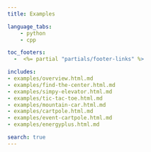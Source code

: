 ```yaml
---
title: Examples

language_tabs:
    - python
    - cpp

toc_footers:
  -  <%= partial "partials/footer-links" %>

includes:
- examples/overview.html.md
- examples/find-the-center.html.md
- examples/simpy-elevator.html.md
- examples/tic-tac-toe.html.md
- examples/mountain-car.html.md
- examples/cartpole.html.md
- examples/event-cartpole.html.md
- examples/energyplus.html.md

search: true
---
```

